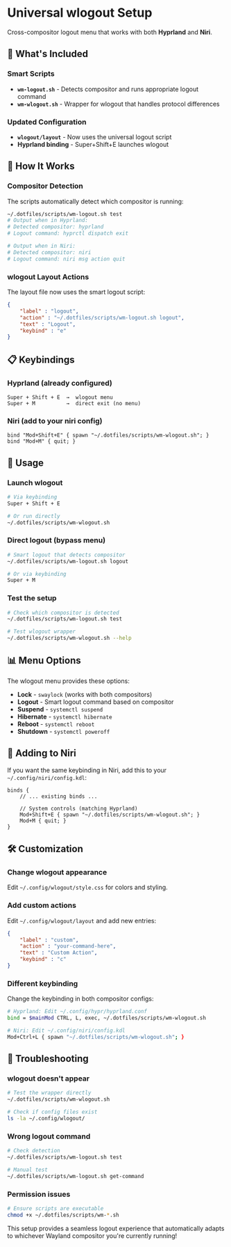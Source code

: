 # Universal wlogout Setup

Cross-compositor logout menu that works with both **Hyprland** and **Niri**.

## 🎯 What's Included

### Smart Scripts
- **`wm-logout.sh`** - Detects compositor and runs appropriate logout command
- **`wm-wlogout.sh`** - Wrapper for wlogout that handles protocol differences

### Updated Configuration
- **`wlogout/layout`** - Now uses the universal logout script
- **Hyprland binding** - Super+Shift+E launches wlogout

## 🔧 How It Works

### Compositor Detection
The scripts automatically detect which compositor is running:

```bash
~/.dotfiles/scripts/wm-logout.sh test
# Output when in Hyprland:
# Detected compositor: hyprland
# Logout command: hyprctl dispatch exit

# Output when in Niri:
# Detected compositor: niri
# Logout command: niri msg action quit
```

### wlogout Layout Actions
The layout file now uses the smart logout script:

```json
{
    "label" : "logout",
    "action" : "~/.dotfiles/scripts/wm-logout.sh logout",
    "text" : "Logout",
    "keybind" : "e"
}
```

## 📋 Keybindings

### Hyprland (already configured)
```
Super + Shift + E  →  wlogout menu
Super + M          →  direct exit (no menu)
```

### Niri (add to your niri config)
```kdl
bind "Mod+Shift+E" { spawn "~/.dotfiles/scripts/wm-wlogout.sh"; }
bind "Mod+M" { quit; }
```

## 🚀 Usage

### Launch wlogout
```bash
# Via keybinding
Super + Shift + E

# Or run directly
~/.dotfiles/scripts/wm-wlogout.sh
```

### Direct logout (bypass menu)
```bash
# Smart logout that detects compositor
~/.dotfiles/scripts/wm-logout.sh logout

# Or via keybinding
Super + M
```

### Test the setup
```bash
# Check which compositor is detected
~/.dotfiles/scripts/wm-logout.sh test

# Test wlogout wrapper
~/.dotfiles/scripts/wm-wlogout.sh --help
```

## 📊 Menu Options

The wlogout menu provides these options:
- **Lock** - `swaylock` (works with both compositors)
- **Logout** - Smart logout command based on compositor
- **Suspend** - `systemctl suspend`
- **Hibernate** - `systemctl hibernate`
- **Reboot** - `systemctl reboot`
- **Shutdown** - `systemctl poweroff`

## 🔄 Adding to Niri

If you want the same keybinding in Niri, add this to your `~/.config/niri/config.kdl`:

```kdl
binds {
    // ... existing binds ...

    // System controls (matching Hyprland)
    Mod+Shift+E { spawn "~/.dotfiles/scripts/wm-wlogout.sh"; }
    Mod+M { quit; }
}
```

## 🛠️ Customization

### Change wlogout appearance
Edit `~/.config/wlogout/style.css` for colors and styling.

### Add custom actions
Edit `~/.config/wlogout/layout` and add new entries:

```json
{
    "label" : "custom",
    "action" : "your-command-here",
    "text" : "Custom Action",
    "keybind" : "c"
}
```

### Different keybinding
Change the keybinding in both compositor configs:

```bash
# Hyprland: Edit ~/.config/hypr/hyprland.conf
bind = $mainMod CTRL, L, exec, ~/.dotfiles/scripts/wm-wlogout.sh

# Niri: Edit ~/.config/niri/config.kdl
Mod+Ctrl+L { spawn "~/.dotfiles/scripts/wm-wlogout.sh"; }
```

## 🚨 Troubleshooting

### wlogout doesn't appear
```bash
# Test the wrapper directly
~/.dotfiles/scripts/wm-wlogout.sh

# Check if config files exist
ls -la ~/.config/wlogout/
```

### Wrong logout command
```bash
# Check detection
~/.dotfiles/scripts/wm-logout.sh test

# Manual test
~/.dotfiles/scripts/wm-logout.sh get-command
```

### Permission issues
```bash
# Ensure scripts are executable
chmod +x ~/.dotfiles/scripts/wm-*.sh
```

This setup provides a seamless logout experience that automatically adapts to whichever Wayland compositor you're currently running!